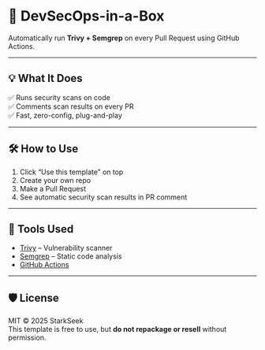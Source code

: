 # 🚀 DevSecOps-in-a-Box

Automatically run **Trivy + Semgrep** on every Pull Request using GitHub Actions.

---

## 💡 What It Does

✅ Runs security scans on code  
✅ Comments scan results on every PR  
✅ Fast, zero-config, plug-and-play  

---

## 🛠 How to Use

1. Click “Use this template” on top
2. Create your own repo
3. Make a Pull Request
4. See automatic security scan results in PR comment

---

## 🧪 Tools Used

- [Trivy](https://github.com/aquasecurity/trivy) – Vulnerability scanner
- [Semgrep](https://github.com/returntocorp/semgrep) – Static code analysis
- [GitHub Actions](https://github.com/features/actions)

---

## 🛡 License

MIT © 2025 StarkSeek  
This template is free to use, but **do not repackage or resell** without permission.

